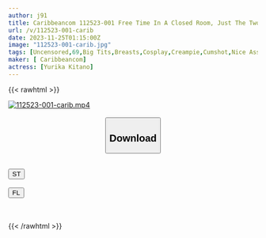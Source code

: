 ```yaml
---
author: j91
title: Caribbeancom 112523-001 Free Time In A Closed Room, Just The Two Of Us, Until Morning Yurika Kitano
url: /v/112523-001-carib
date: 2023-11-25T01:15:00Z
image: "112523-001-carib.jpg"
tags: [Uncensored,69,Big Tits,Breasts,Cosplay,Creampie,Cumshot,Nice Ass,Sexy Legs,Swimsuit,Titty Fuck]
maker: [ Caribbeancom]
actress: [Yurika Kitano]
---
```



{{< rawhtml >}}

<div class="video" data-videoid="MA24v2eo7Xsma6p">
    <a href="javascript:;">
        <img src="/v/112523-001-carib/112523-001-carib.jpg" width="WIDTH" height="HEIGHT" alt="112523-001-carib.mp4" loading="lazy">
    </a>
</div>

<script type="text/javascript" src="https://j91.asia/asset/on-demand-st.js"></script>

<br>
  <link rel="stylesheet" href="https://j91.asia/asset/bs5.css">
  
  <center>
  <button class="btn btn-primary" type="button" data-bs-toggle="collapse" data-bs-target=".multi-collapse" aria-expanded="false" aria-controls="multiCollapseExample1 multiCollapseExample2"><h2>Download</h2></button></center>
</p>
<div class="row">
  <div class="col">
    <div class="collapse multi-collapse" id="multiCollapseExample1">
      <div class="card card-body">
	      	      <br>
<div class="buttons">  
<a href="https://streamtape.to/v/MA24v2eo7Xsma6p" target="_blank"><button class="btn-hover color-3"><i class="fa fa-download"></i> ST</button></a></div>
    </div>
  </div>
</div>
  <div class="col">
    <div class="collapse multi-collapse" id="multiCollapseExample2">
      <div class="card card-body">
	      <br>
<div class="buttons">
    <a href="https://filelions.site/f/sny0huib5jmb" target="_blank"><button class="btn-hover color-9"><i class="fa fa-download"></i> FL</button></a></div>
<br><br>
      </div>
    </div>
  </div>
</div>

{{< /rawhtml >}}